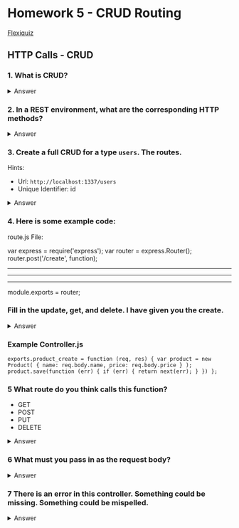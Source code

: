 # Homework 5 - CRUD Routing

[Flexiquiz](https://www.flexiquiz.com)

## HTTP Calls - CRUD

### 1. What is CRUD?

<details><summary>Answer</summary>
<p>

- Create
- Read
- Update
- Delete

</p>
</details>

### 2. In a REST environment, what are the corresponding HTTP methods? 

<details><summary>Answer</summary>
<p>

- Create - POST
- Read - GET
- Update - PUT
- Delete - Delete

</p>
</details>

### 3. Create a full CRUD for a type `users`. The routes.
Hints: 
- Url: `http://localhost:1337/users`
- Unique Identifier: id

<details><summary>Answer</summary>
<p>

- POST http://localhost:1337/users
- PUT http://localhost:1337/users/id
- GET http://localhost:1337/users/id
- DELETE http://localhost:1337/users/id

</p>
</details>

### 4. Here is some example code:
route.js File: 

var express = require('express');
var router = express.Router();
router.post('/create', function);
____
____
____
module.exports = router;

### Fill in the update, get, and delete. I have given you the create. 


<details><summary>Answer</summary>
<p>

- router.get('/:id', function);
- router.put('/:id', function);
- router.delete('/:id', function);

</p>
</details>

### Example Controller.js

`exports.product_create = function (req, res) {
    var product = new Product(
        {
            name: req.body.name,
            price: req.body.price
        }
    );
    product.save(function (err) {
        if (err) {
            return next(err);
        }
    })
};`

### 5 What route do you think calls this function? 
- GET
- POST
- PUT
- DELETE

<details><summary>Answer</summary>
<p>

POST

</p>
</details>

### 6 What must you pass in as the request body?

<details><summary>Answer</summary>
<p>

{
  name,
  price
}

</p>
</details>

### 7 There is an error in this controller. Something could be missing. Something could be mispelled.

<details><summary>Answer</summary>
<p>

`res.send('Product Created successfully')`

</p>
</details>

